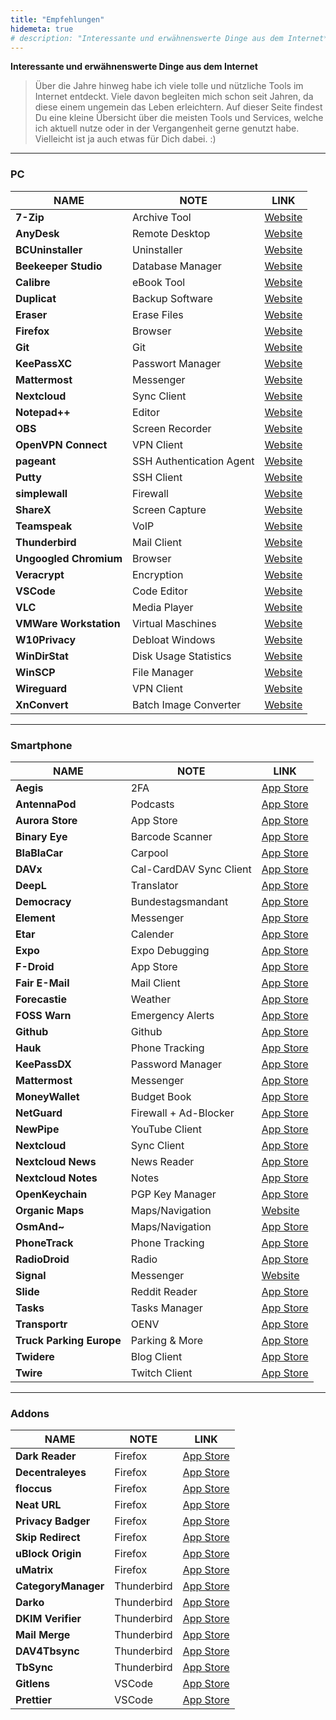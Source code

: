 ```yaml
---
title: "Empfehlungen"
hidemeta: true
# description: "Interessante und erwähnenswerte Dinge aus dem Internet**"
---
```


**Interessante und erwähnenswerte Dinge aus dem Internet**

> Über die Jahre hinweg habe ich viele tolle und nützliche Tools im Internet entdeckt. Viele davon begleiten mich schon seit Jahren, da diese einem ungemein das Leben erleichtern. Auf dieser Seite findest Du eine kleine Übersicht über die meisten Tools und Services, welche ich aktuell nutze oder in der Vergangenheit gerne genutzt habe. Vielleicht ist ja auch etwas für Dich dabei. :)

---
### PC

| **NAME**               | **NOTE**                 | **LINK**                                                                  |
|------------------------|--------------------------|---------------------------------------------------------------------------|
| **7-Zip**              | Archive Tool             | [Website](https://www.7-zip.org/)                                         |
| **AnyDesk**            | Remote Desktop           | [Website](https://anydesk.com/)                                           |
| **BCUninstaller**      | Uninstaller              | [Website](https://www.bcuninstaller.com/)                                 |
| **Beekeeper Studio**   | Database Manager         | [Website](https://www.beekeeperstudio.io/)                                |
| **Calibre**            | eBook Tool               | [Website](https://calibre-ebook.com/)                                     |
| **Duplicat**           | Backup Software          | [Website](https://www.duplicati.com/)                                     |
| **Eraser**             | Erase Files              | [Website](https://eraser.heidi.ie/)                                       |
| **Firefox**            | Browser                  | [Website](https://www.mozilla.org/de/firefox/)                            |
| **Git**                | Git                      | [Website](https://git-scm.com/)                                           |
| **KeePassXC**          | Passwort Manager         | [Website](https://keepassxc.org/)                                         |
| **Mattermost**         | Messenger                | [Website](https://mattermost.com/)                                        |
| **Nextcloud**          | Sync Client              | [Website](https://nextcloud.com/install/#install-clients)                 |
| **Notepad++**          | Editor                   | [Website](https://notepad-plus-plus.org/)                                 |
| **OBS**                | Screen Recorder          | [Website](https://obsproject.com/)                                        |
| **OpenVPN Connect**    | VPN Client               | [Website](https://openvpn.net/client-connect-vpn-for-windows/)            |
| **pageant**            | SSH Authentication Agent | [Website](https://www.chiark.greenend.org.uk/~sgtatham/putty/latest.html) |
| **Putty**              | SSH Client               | [Website](https://www.chiark.greenend.org.uk/~sgtatham/putty/latest.html) |
| **simplewall**         | Firewall                 | [Website](https://www.henrypp.org/product/simplewall)                     |
| **ShareX**             | Screen Capture           | [Website](https://getsharex.com/)                                         |
| **Teamspeak**          | VoIP                     | [Website](https://teamspeak.com/en/)                                      |
| **Thunderbird**        | Mail Client              | [Website](https://www.thunderbird.net/)                                   |
| **Ungoogled Chromium** | Browser                  | [Website](https://github.com/Eloston/ungoogled-chromium)                  |
| **Veracrypt**          | Encryption               | [Website](https://www.veracrypt.fr/)                                      |
| **VSCode**             | Code Editor              | [Website](https://visualstudio.microsoft.com/de/)                         |
| **VLC**                | Media Player             | [Website](https://www.videolan.org/vlc/)                                  |
| **VMWare Workstation** | Virtual Maschines        | [Website](https://www.vmware.com/products/workstation-pro.html)           |
| **W10Privacy**         | Debloat Windows          | [Website](https://www.w10privacy.de/english-home/)                        |
| **WinDirStat**         | Disk Usage Statistics    | [Website](https://windirstat.net/)                                        |
| **WinSCP**             | File Manager             | [Website](https://winscp.net/eng/index.php)                               |
| **Wireguard**          | VPN Client               | [Website](https://www.wireguard.com/)                                     |
| **XnConvert**          | Batch Image Converter    | [Website](https://www.xnview.com/en/)                                     |

---
### Smartphone

| **NAME**                 | **NOTE**                | **LINK**                                                                              |
|--------------------------|-------------------------|---------------------------------------------------------------------------------------|
| **Aegis**                | 2FA                     | [App Store](https://f-droid.org/de/packages/com.beemdevelopment.aegis/)               |
| **AntennaPod**           | Podcasts                | [App Store](https://f-droid.org/en/packages/de.danoeh.antennapod/)                    |
| **Aurora Store**         | App Store               | [App Store](https://f-droid.org/de/packages/com.aurora.store/)                        |
| **Binary Eye**           | Barcode Scanner         | [App Store](https://f-droid.org/en/packages/de.markusfisch.android.)                  |
| **BlaBlaCar**            | Carpool                 | [App Store](https://play.google.com/store/apps/details?id=com.)                       |
| **DAVx**                 | Cal-CardDAV Sync Client | [App Store](https://f-droid.org/de/packages/at.bitfire.davdroid/)                     |
| **DeepL**                | Translator              | [App Store](https://play.google.com/store/apps/details?id=com.deepl.mobiletranslator) |
| **Democracy**            | Bundestagsmandant       | [App Store](https://f-droid.org/de/packages/de.democracydeutschland.app/)             |
| **Element**              | Messenger               | [App Store](https://f-droid.org/en/packages/im.vector.app/)                           |
| **Etar**                 | Calender                | [App Store](https://f-droid.org/de/packages/ws.xsoh.etar/)                            |
| **Expo**                 | Expo Debugging          | [App Store](https://play.google.com/store/apps/details?id=host.exp.exponent)          |
| **F-Droid**              | App Store               | [App Store](https://f-droid.org/)                                                     |
| **Fair E-Mail**          | Mail Client             | [App Store](https://f-droid.org/de/packages/eu.faircode.email/)                       |
| **Forecastie**           | Weather                 | [App Store](https://f-droid.org/en/packages/cz.martykan.forecastie/)                  |
| **FOSS Warn**            | Emergency Alerts        | [App Store](https://f-droid.org/en/packages/de.nucleus.foss_warn/)                    |
| **Github**               | Github                  | [App Store](https://play.google.com/store/apps/details?id=com.github.android)         |
| **Hauk**                 | Phone Tracking          | [App Store](https://f-droid.org/de/packages/info.varden.hauk/)                        |
| **KeePassDX**            | Password Manager        | [App Store](https://f-droid.org/de/packages/com.kunzisoft.keepass.libre/)             |
| **Mattermost**           | Messenger               | [App Store](https://play.google.com/store/apps/details?id=com.mattermost.rn)          |
| **MoneyWallet**          | Budget Book             | [App Store](https://f-droid.org/de/packages/com.oriondev.moneywallet/)                |
| **NetGuard**             | Firewall + Ad-Blocker   | [App Store](https://f-droid.org/en/packages/eu.faircode.netguard/)                    |
| **NewPipe**              | YouTube Client          | [App Store](https://f-droid.org/de/packages/org.schabi.newpipe/)                      |
| **Nextcloud**            | Sync Client             | [App Store](https://f-droid.org/de/packages/com.nextcloud.client/)                    |
| **Nextcloud News**       | News Reader             | [App Store](https://f-droid.org/de/packages/de.luhmer.owncloudnewsreader/)            |
| **Nextcloud Notes**      | Notes                   | [App Store](https://f-droid.org/de/packages/it.niedermann.owncloud.notes/)            |
| **OpenKeychain**         | PGP Key Manager         | [App Store](https://f-droid.org/en/packages/org.sufficientlysecure.)                  |
| **Organic Maps**         | Maps/Navigation         | [Website](https://organicmaps.app/)                                                   |
| **OsmAnd~**              | Maps/Navigation         | [App Store](https://f-droid.org/de/packages/net.osmand.plus/)                         |
| **PhoneTrack**           | Phone Tracking          | [App Store](https://f-droid.org/en/packages/net.eneiluj.nextcloud.phonetrack/)        |
| **RadioDroid**           | Radio                   | [App Store](https://f-droid.org/de/packages/net.programmierecke.radiodroid2/)         |
| **Signal**               | Messenger               | [Website](https://signal.org/android/apk/)                                            |
| **Slide**                | Reddit Reader           | [App Store](https://f-droid.org/en/packages/me.ccrama.redditslide/)                   |
| **Tasks**                | Tasks Manager           | [App Store](https://f-droid.org/en/packages/org.tasks/)                               |
| **Transportr**           | OENV                    | [App Store](https://f-droid.org/de/packages/de.grobox.liberario/)                     |
| **Truck Parking Europe** | Parking & More          | [App Store](https://play.google.com/store/apps/details?id=co.)                        |
| **Twidere**              | Blog Client             | [App Store](https://f-droid.org/de/packages/org.mariotaku.twidere/)                   |
| **Twire**                | Twitch Client           | [App Store](https://f-droid.org/de/packages/com.perflyst.twire/)                      |

---
### Addons

| **NAME**            | **NOTE**    | **LINK**                                                                                |
|---------------------|-------------|-----------------------------------------------------------------------------------------|
| **Dark Reader**     | Firefox     | [App Store](https://addons.mozilla.org/de/firefox/addon/darkreader/)                    |
| **Decentraleyes**   | Firefox     | [App Store](https://addons.mozilla.org/de/firefox/addon/decentraleyes/)                 |
| **floccus**         | Firefox     | [App Store](https://addons.mozilla.org/de/firefox/addon/floccus/)                       |
| **Neat URL**        | Firefox     | [App Store](https://addons.mozilla.org/de/firefox/addon/neat-url/)                      |
| **Privacy Badger**  | Firefox     | [App Store](https://addons.mozilla.org/de/firefox/addon/privacy-badger17/)              |
| **Skip Redirect**   | Firefox     | [App Store](https://addons.mozilla.org/de/firefox/addon/skip-redirect/)                 |
| **uBlock Origin**   | Firefox     | [App Store](https://addons.mozilla.org/de/firefox/addon/ublock-origin/)                 |
| **uMatrix**         | Firefox     | [App Store](https://addons.mozilla.org/de/firefox/addon/umatrix/)                       |
| **CategoryManager** | Thunderbird | [App Store](https://addons.thunderbird.net/de/thunderbird/addon/categorymanager/)       |
| **Darko**           | Thunderbird | [App Store](https://addons.thunderbird.net/de/thunderbird/addon/darko_t/)               |
| **DKIM Verifier**   | Thunderbird | [App Store](https://addons.thunderbird.net/de/thunderbird/addon/dkim-verifier/)         |
| **Mail Merge**      | Thunderbird | [App Store](https://addons.thunderbird.net/de/thunderbird/addon/mail-merge/)            |
| **DAV4Tbsync**      | Thunderbird | [App Store](https://addons.thunderbird.net/de/thunderbird/addon/dav-4-tbsync/)          |
| **TbSync**          | Thunderbird | [App Store](https://addons.thunderbird.net/de/thunderbird/addon/tbsync/)                |
| **Gitlens**         | VSCode      | [App Store](https://marketplace.visualstudio.com/items?itemName=eamodio.gitlens)        |
| **Prettier**        | VSCode      | [App Store](https://marketplace.visualstudio.com/items?itemName=esbenp.prettier-vscode) |